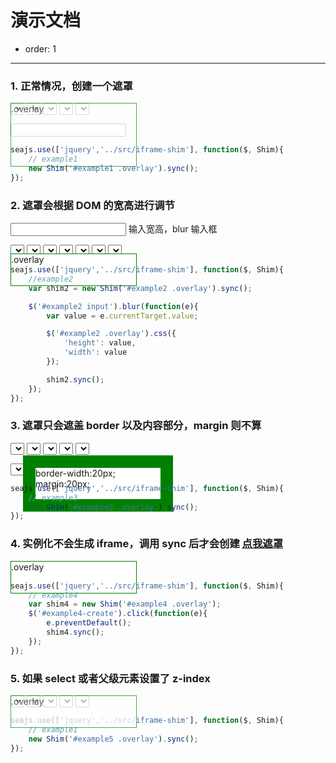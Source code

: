 # 演示文档

- order: 1

---

<style>
    .cell {
        position:relative;
    }

    .overlay{
        position:absolute;
        width:200px;
        height:50px;
        border:1px solid green;
        background:#fff;

    }

    .opacity0{
        filter:alpha(opacity=70);
        -moz-opacity:0.7;
        opacity: 0.7;
    }
</style>

### 1. 正常情况，创建一个遮罩

<div id="example1" class="cell">
    <div class="overlay opacity0" style="height:100px;">
        .overlay
    </div>
    <p>
    <select>
        <option value="option"></option>
    </select>
    <select>
        <option value="option"></option>
    </select>
    <select>
        <option value="option"></option>
    </select>
    <select>
        <option value="option"></option>
    </select>
    <select>
        <option value="option"></option>
    </select>
    </p>
    <p>
        <input type="text" />
    </p>
</div>


````javascript
seajs.use(['jquery','../src/iframe-shim'], function($, Shim){
    // example1
    new Shim('#example1 .overlay').sync();
});
````


### 2. 遮罩会根据 DOM 的宽高进行调节

<div id="example2" class="cell">
    <div class="overlay" style="top:50px;">
        .overlay
    </div>
    <p>
        <input type="text" value="" />
        输入宽高，blur 输入框
    </p>
    <select>
        <option value="option"></option>
    </select>
    <select>
        <option value="option"></option>
    </select>
    <select>
        <option value="option"></option>
    </select>
    <select>
        <option value="option"></option>
    </select>
    <select>
        <option value="option"></option>
    </select>
    <select>
        <option value="option"></option>
    </select>
    <select>
        <option value="option"></option>
    </select>

</div>

````javascript
seajs.use(['jquery','../src/iframe-shim'], function($, Shim){
    //example2
    var shim2 = new Shim('#example2 .overlay').sync();

    $('#example2 input').blur(function(e){
        var value = e.currentTarget.value;

        $('#example2 .overlay').css({
            'height': value,
            'width': value
        });

        shim2.sync();
    });
});
````

### 3. 遮罩只会遮盖 border 以及内容部分，margin 则不算

<div id="example3" class="cell">
    <div class="overlay" style="border-width:20px;margin:20px;">
        border-width:20px;<br>
        margin:20px;
    </div>
    <p>
    <select>
        <option value="option"></option>
    </select>
    <select>
        <option value="option"></option>
    </select>
    <select>
        <option value="option"></option>
    </select>
    <select>
        <option value="option"></option>
    </select>
    <select>
        <option value="option"></option>
    </select>
    </p>
    <p>
    <select>
        <option value="option"></option>
    </select>
    <select>
        <option value="option"></option>
    </select>
    <select>
        <option value="option"></option>
    </select>
    <select>
        <option value="option"></option>
    </select>
    <select>
        <option value="option"></option>
    </select>
    </p>
</div>

````javascript
seajs.use(['jquery','../src/iframe-shim'], function($, Shim){
    // example3
    new Shim('#example3 .overlay').sync();
});
````

### 4. 实例化不会生成 iframe，调用 sync 后才会创建 <a href="#" id="example4-create">点我遮罩</a>

<div id="example4" class="cell">
    <div class="overlay">
        .overlay
    </div>
    <select>
        <option value="option"></option>
    </select>
    <select>
        <option value="option"></option>
    </select>
    <select>
        <option value="option"></option>
    </select>
    <select>
        <option value="option"></option>
    </select>
    <select>
        <option value="option"></option>
    </select>
    <select>
        <option value="option"></option>
    </select>
    <select>
        <option value="option"></option>
    </select>
</div>

````javascript
seajs.use(['jquery','../src/iframe-shim'], function($, Shim){
    // example4
    var shim4 = new Shim('#example4 .overlay');
    $('#example4-create').click(function(e){
        e.preventDefault();
        shim4.sync();
    });
});
````

### 5. 如果 select 或者父级元素设置了 z-index

<div id="example5" class="cell">
    <div class="overlay opacity0" style="height:50px;z-index:10">
        .overlay
    </div>
    <p style="position:relative; z-index:2;">
    <select>
        <option value="option"></option>
    </select>
    <select>
        <option value="option"></option>
    </select>
    <select>
        <option value="option"></option>
    </select>
    <select>
        <option value="option"></option>
    </select>
    <select>
        <option value="option"></option>
    </select>
    </p>
</div>

````javascript
seajs.use(['jquery','../src/iframe-shim'], function($, Shim){
    // example1
    new Shim('#example5 .overlay').sync();
});
````
